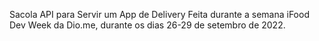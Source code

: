 Sacola API para Servir um App de Delivery
Feita durante a semana iFood Dev Week da Dio.me, durante os dias 26-29 de setembro de 2022.

